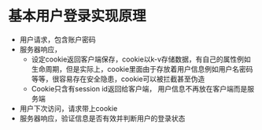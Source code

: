 # 基本用户登录实现原理
- 用户请求，包含账户密码
- 服务器响应，
  - 设定cookie返回客户端保存，cookie以k-v存储数据，有自己的属性例如生命周期，但是实际上，cookie里面由于存放着用户信息例如用户名密码等等，很容易存在安全隐患，cookie可以被拦截甚至伪造
  - Cookie只含有session id返回给客户端， 用户信息不再放在客户端而是服务端
- 用户下次访问，请求带上cookie
- 服务器响应，验证信息是否有效并判断用户的登录状态
